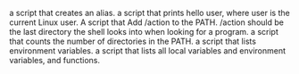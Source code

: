 a script that creates an alias.
a script that prints hello user, where user is the current Linux user.
A script that Add /action to the PATH. /action should be the last directory the shell looks into when looking for a program.
a script that counts the number of directories in the PATH.
a script that lists environment variables.
a script that lists all local variables and environment variables, and functions.
